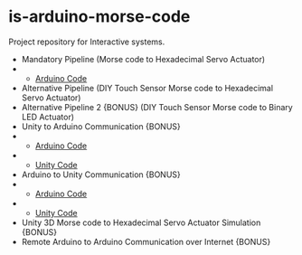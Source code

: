 # is-arduino-morse-code
Project repository for Interactive systems.
- Mandatory Pipeline (Morse code to Hexadecimal Servo Actuator)
- - [Arduino Code](https://github.com/shahrukhx01/is-arduino-morse-code/blob/main/arduino/servo_morse_code_hex/servo_morse_code_hex.ino)
- Alternative Pipeline (DIY Touch Sensor Morse code to Hexadecimal Servo Actuator)
- Alternative Pipeline 2 {BONUS} (DIY Touch Sensor Morse code to Binary LED Actuator)
- Unity to Arduino Communication {BONUS}
- - [Arduino Code](https://github.com/shahrukhx01/is-arduino-morse-code/blob/main/arduino/unity_to_arduino_serial_communication/unity_to_arduino_serial_communication.ino) 
- - [Unity Code](https://github.com/shahrukhx01/is-arduino-morse-code/blob/main/unity/unity_to_arduino_communication/unity_to_arduino_serial_communication.cs)
- Arduino to Unity Communication {BONUS} 
- - [Arduino Code](https://github.com/shahrukhx01/is-arduino-morse-code/blob/main/arduino/arduino_to_unity_serial_communication/arduino_to_unity_serial_communication.ino) 
- - [Unity Code](https://github.com/shahrukhx01/is-arduino-morse-code/blob/main/unity/arduino_to_unity_communication/arduino_to_unity_serial_communication.cs)
- Unity 3D Morse code to Hexadecimal Servo Actuator Simulation {BONUS}
- Remote Arduino to Arduino Communication over Internet {BONUS}
